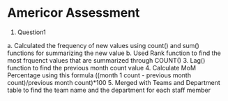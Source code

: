 # Americor Assessment 

1. Question1

a. Calculated the frequency of new values using count() and sum() functions for summarizing the new value 
b. Used Rank function to find the most frquenct values that are summarized through COUNT()
3. Lag() function to find the previous month count value
4. Calculate MoM Percentage using this formula ((month 1 count - previous month count)/previous month count)*100
5. Merged with Teams and Department table to find the team name and the department for each staff member
